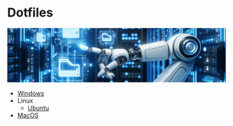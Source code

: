 # Dotfiles

![](.images/README/README_1698151885106.png)

- [Windows](./windows/README.md)
- Linux
  - [Ubuntu](./linux/ubuntu/README.md)  
- [MacOS](./macos/README.md)

